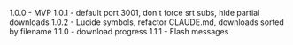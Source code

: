 1.0.0 - MVP
1.0.1 - default port 3001, don't force srt subs, hide partial downloads
1.0.2 - Lucide symbols, refactor CLAUDE.md, downloads sorted by filename
1.1.0 - download progress
1.1.1 - Flash messages
